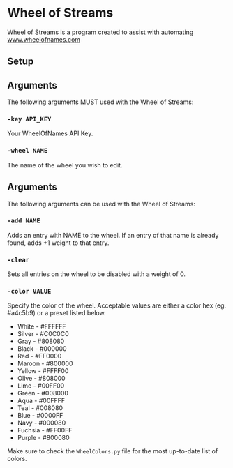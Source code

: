 # Wheel of Streams

Wheel of Streams is a program created to assist with automating www.wheelofnames.com

## Setup

## Arguments
The following arguments MUST used with the Wheel of Streams:

### `-key API_KEY`

Your WheelOfNames API Key.

### `-wheel NAME`
The name of the wheel you wish to edit.

## Arguments
The following arguments can be used with the Wheel of Streams:


### `-add NAME`
Adds an entry with NAME to the wheel. If an entry of that name is already found, adds +1 weight to that entry.

### `-clear`
Sets all entries on the wheel to be disabled with a weight of 0.

### `-color VALUE`
Specify the color of the wheel. Acceptable values are either a color hex (eg. #a4c5b9) or a preset listed below.

- White - #FFFFFF
- Silver - #C0C0C0
- Gray - #808080
- Black - #000000
- Red - #FF0000
- Maroon - #800000
- Yellow - #FFFF00
- Olive - #808000
- Lime - #00FF00
- Green - #008000
- Aqua - #00FFFF
- Teal - #008080
- Blue - #0000FF
- Navy - #000080
- Fuchsia - #FF00FF
- Purple - #800080

Make sure to check the `WheelColors.py` file for the most up-to-date list of colors.
